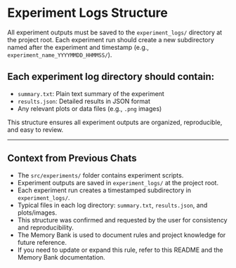 # Experiment Logs Structure

All experiment outputs must be saved to the `experiment_logs/` directory at the project root. Each experiment run should create a new subdirectory named after the experiment and timestamp (e.g., `experiment_name_YYYYMMDD_HHMMSS/`).

## Each experiment log directory should contain:
- `summary.txt`: Plain text summary of the experiment
- `results.json`: Detailed results in JSON format
- Any relevant plots or data files (e.g., `.png` images)

This structure ensures all experiment outputs are organized, reproducible, and easy to review.

---

## Context from Previous Chats

- The `src/experiments/` folder contains experiment scripts.
- Experiment outputs are saved in `experiment_logs/` at the project root.
- Each experiment run creates a timestamped subdirectory in `experiment_logs/`.
- Typical files in each log directory: `summary.txt`, `results.json`, and plots/images.
- This structure was confirmed and requested by the user for consistency and reproducibility.
- The Memory Bank is used to document rules and project knowledge for future reference.
- If you need to update or expand this rule, refer to this README and the Memory Bank documentation.
